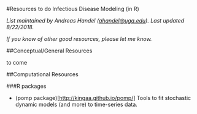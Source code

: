 #Resources to do Infectious Disease Modeling (in R)

*List maintained by Andreas Handel (ahandel@uga.edu). Last updated 8/22/2018.*

*If you know of other good resources, please let me know.*


##Conceptual/General Resources

to come

##Computational Resources

###R packages
- (pomp package)[http://kingaa.github.io/pomp/]
   Tools to fit stochastic dynamic models (and more) to time-series data.
   

   
   